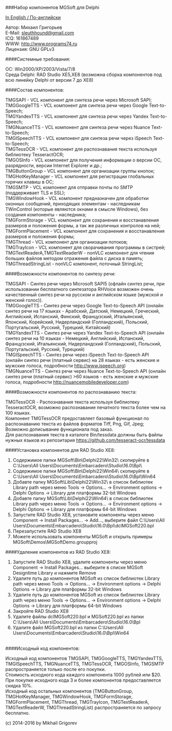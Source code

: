 ###Набор компонентов MGSoft для Delphi

[In English / По-английски](README.md)

Автор:		Михаил Григорьев<br>
E-Mail: 	sleuthhound@gmail.com<br>
ICQ: 		161867489<br>
WWW:		http://www.programs74.ru<br>
Лицензия:	GNU GPLv3<br>

####Системные требования:

ОС:		Win2000/XP/2003/Vista/7/8<br>
Среда Delphi:	RAD Studio XE5,XE8 (возможна сборка компонентов под всю линейку Delphi от версии 7 до XE8)<br>


####Состав компонентов:

TMGSAPI				- VCL компонент для синтеза речи через Microsoft SAPI;<br>
TMGGoogleTTS			- VCL компонент для синтеза речи через Google Text-to-Speech;<br>
TMGYandexTTS			- VCL компонент для синтеза речи через Yandex Text-to-Speech;<br>
TMGNuanceTTS			- VCL компонент для синтеза речи через Nuance Text-to-Speech;<br>
TMGISpeechTTS			- VCL компонент для синтеза речи через iSpeech Text-to-Speech;<br>
TMGTessOCR			- VCL компонент для распознавания текста используя библиотеку TesseractOCR;<br>
TMGOSInfo			- VCL компонент для получения информации о версии ОС, разрядности, версии Internet Explorer и др.;<br>
TMGButtonGroup			- VCL компонент для организации группы кнопок;<br>
TMGHotKeyManager		- VCL компонент для регистрации глобальных горячих клавиш в ОС;<br>
TMGSMTP				- VCL компонент для отправки почты по SMTP (поддерживает TLS и SSL);<br>
TMGWindowHook			- VCL компонент предназначен для обработки оконных сообщений, приходящих элементам - наследникам TWinControl (которые являются окнами в смысле Windows), без создания компоненты - наследника;<br>
TMGFormStorage			- VCL компонент для сохранения и восстанавления размеров и положения формы, а так же различных контролов на ней;<br>
TMGFormPlacement		- VCL компонент для сохранения и восстанавления размеров и положения формы;<br>
TMGThread			- VCL компонент для организации потоков;<br>
TMGTrayIcon			- VCL компонент для сворачивания программы в систрей;<br>
TMGTextReaderA,TMGTextReaderW 	- nonVLC компонент для чтения больших файлов методом отражения файла с диска в память;<br>
TMGThreadStringList		- nonVLC компонент, поточный StringList;<br>


####Возможности компонентов по синтезу речи:

TMGSAPI 	- Синтез речи через Microsoft SAPI5 (офлайн синтез речи, при использовании бесплатного синтезатора RHVoice возможен очень качественный синтез речи на русском и английском языке (мужской и женский голос)).<br>
TMGGoogleTTS 	- Синтез речи через Google Text-to-Speech API (онлайн синтез речи на 17 языках - Арабский, Датский, Немецкий, Греческий, Английский, Испанский, Финский, Французский, Итальянский, Японский, Корейский, Нидерландский (Голландский), Польский, Португальский, Русский, Турецкий, Китайский)<br>
TMGYandexTTS  	- Синтез речи через Yandex Text-to-Speech API (онлайн синтез речи на 10 языках - Немецкий, Английский, Испанский, Французский, Итальянский, Нидерландский (Голландский), Польский, Португальский, Русский, Турецкий)<br>
TMGISpeechTTS	- Синтез речи через iSpeech Text-to-Speech API (онлайн синтез речи (платный сервис) на 28 языках - есть женские и мужские голоса, подробности http://www.ispeech.org)<br>
TMGNuanceTTS	- Синтез речи через Nuance Text-to-Speech API (онлайн синтез речи (платный сервис) >60 языков - есть женские и мужские голоса, подробности http://nuancemobiledeveloper.com)<br>


####Возможности компонентов по распознаванию текста:

TMGTessOCR	- Распознавания текста используя библиотеку TesseractOCR, возможно распознавание печатного текста более чем на 100 языках.<br>
		  Компонент TMGTessOCR предоставляет базовый функционал по распознаванию текста из файлов форматов Tiff, Png, Gif, Jpeg;<br>
		  Возможно дописывание функционала под заказ.<br>
		  Для распознавания текста в каталоге Bin/tessdata должны быть файлы нужных языков из репозитария https://github.com/tesseract-ocr/tessdata<br>


####Установка компонентов для RAD Studio XE8:

1. Содержимое папки MGSoft\Bin\Delphi22\Win32\ скопируйте в C:\Users\All Users\Documents\Embarcadero\Studio\16.0\Bpl\
2. Содержимое папки MGSoft\Bin\Delphi22\Win64\ скопируйте в C:\Users\All Users\Documents\Embarcadero\Studio\16.0\Bpl\Win64
3. Добавте папку MGSoft\Lib\Delphi22\Win32\ в список библиотек Library path через меню Tools -> Options... -> Environment options -> Delphi Options -> Library для платформы 32-bit Windows<br>
4. Добавте папку MGSoft\Lib\Delphi22\Win64\ в список библиотек Library path через меню Tools -> Options... -> Environment options -> Delphi Options -> Library для платформы 64-bit Windows<br>
5. Запустите RAD Studio XE8, установите компоненты через меню Component -> Install Packages... -> Add..., выберите файл C:\Users\All Users\Documents\Embarcadero\Studio\16.0\Bpl\dclMGSoft220.bpl<br>
6. Перезапустите RAD Studio XE8<br>
7. Можете использовать компоненты MGSoft и открыть примеры MGSoft\Demos\MGSoftDemo.groupproj<br>


####Удаление компонентов из RAD Studio XE8:

1. Запустите RAD Studio XE8, удалите компоненты через меню Component -> Install Packages... выберите в списке MGSoft Designtime Library и нажмите Remove<br>
2. Удалите путь до компонентов MGSoft из список библиотек Library path через меню Tools -> Options... -> Environment options -> Delphi Options -> Library для платформы 32-bit Windows<br>
3. Удалите путь до компонентов MGSoft из список библиотек Library path через меню Tools -> Options... -> Environment options -> Delphi Options -> Library для платформы 64-bit Windows<br>
4. Закройте RAD Studio XE8<br>
5. Удалите файлы dclMGSoft220.bpl и MGSoft220.bpl из папки C:\Users\All Users\Documents\Embarcadero\Studio\16.0\Bpl<br>
6. Удалите файл MGSoft220.bpl из папки C:\Users\All Users\Documents\Embarcadero\Studio\16.0\Bpl\Win64<br><br>

####Исходный код компонентов:

Исходный код компонентов TMGSAPI, TMGGoogleTTS, TMGYandexTTS, TMGISpeechTTS, TMGNuanceTTS, TMGTessOCR, TMGOSInfo, TMGSMTP распространяется только после его покупки.<br>
Стоимость исходного кода каждого компонента 1000 рублей или $20. При покупке исходного кода 3 и более компонентов предоставляется скидка 10%.<br>
Исходный код остальных компонентов (TMGButtonGroup, TMGHotKeyManager, TMGWindowHook, TMGFormStorage, TMGFormPlacement, TMGThread, TMGTrayIcon, TMGTextReaderA, TMGTextReaderW, TMGThreadStringList) распространяется по запросу бесплатно.<br>


(c) 2014-2016 by Mikhail Grigorev
